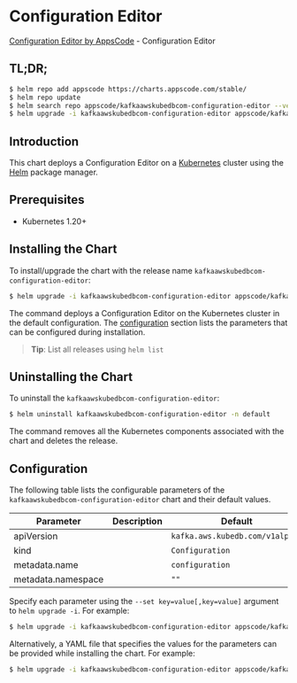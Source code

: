 # Configuration Editor

[Configuration Editor by AppsCode](https://appscode.com) - Configuration Editor

## TL;DR;

```bash
$ helm repo add appscode https://charts.appscode.com/stable/
$ helm repo update
$ helm search repo appscode/kafkaawskubedbcom-configuration-editor --version=v0.15.0
$ helm upgrade -i kafkaawskubedbcom-configuration-editor appscode/kafkaawskubedbcom-configuration-editor -n default --create-namespace --version=v0.15.0
```

## Introduction

This chart deploys a Configuration Editor on a [Kubernetes](http://kubernetes.io) cluster using the [Helm](https://helm.sh) package manager.

## Prerequisites

- Kubernetes 1.20+

## Installing the Chart

To install/upgrade the chart with the release name `kafkaawskubedbcom-configuration-editor`:

```bash
$ helm upgrade -i kafkaawskubedbcom-configuration-editor appscode/kafkaawskubedbcom-configuration-editor -n default --create-namespace --version=v0.15.0
```

The command deploys a Configuration Editor on the Kubernetes cluster in the default configuration. The [configuration](#configuration) section lists the parameters that can be configured during installation.

> **Tip**: List all releases using `helm list`

## Uninstalling the Chart

To uninstall the `kafkaawskubedbcom-configuration-editor`:

```bash
$ helm uninstall kafkaawskubedbcom-configuration-editor -n default
```

The command removes all the Kubernetes components associated with the chart and deletes the release.

## Configuration

The following table lists the configurable parameters of the `kafkaawskubedbcom-configuration-editor` chart and their default values.

|     Parameter      | Description |                  Default                   |
|--------------------|-------------|--------------------------------------------|
| apiVersion         |             | <code>kafka.aws.kubedb.com/v1alpha1</code> |
| kind               |             | <code>Configuration</code>                 |
| metadata.name      |             | <code>configuration</code>                 |
| metadata.namespace |             | <code>""</code>                            |


Specify each parameter using the `--set key=value[,key=value]` argument to `helm upgrade -i`. For example:

```bash
$ helm upgrade -i kafkaawskubedbcom-configuration-editor appscode/kafkaawskubedbcom-configuration-editor -n default --create-namespace --version=v0.15.0 --set apiVersion=kafka.aws.kubedb.com/v1alpha1
```

Alternatively, a YAML file that specifies the values for the parameters can be provided while
installing the chart. For example:

```bash
$ helm upgrade -i kafkaawskubedbcom-configuration-editor appscode/kafkaawskubedbcom-configuration-editor -n default --create-namespace --version=v0.15.0 --values values.yaml
```
